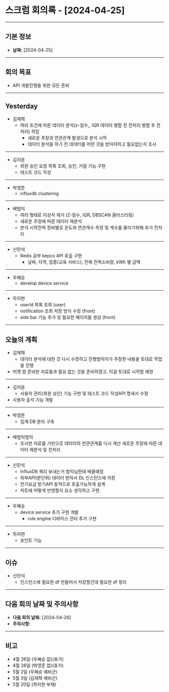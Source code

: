 # 스크럼 회의록 - [2024-04-25]

---
## 기본 정보
- **날짜:** [2024-04-25]
---
## 회의 목표
- API 개발진행을 위한 모든 준비
---
## Yesterday
- 김재혁
  - 여러 조건에 따른 데이터 분석(z-점수,, IQR 데이터 병합 전 전처리 병합 후 전처리) 작업
    - 새로운 주장과 연관관계 발생으로 분석 시작
    - 데이터 분석을 하기 전 데이터를 어떤 것을 받아야하고 필요없는지 조사
---
- 김지윤
    - 회원 승인 요청 목록 조회, 승인, 거절 기능 구현
    - 테스트 코드 작성
---
- 박영준
  - influxdb clustering
---
- 배범익
  - 여러 형태로 이상치 제거 (Z-점수, IQR, DBSCAN 클러스터링)
  - 새로운 주장에 따른 데이터 재분석
  - 분석 시작전력 장비별로 온도와 연관계수 측정 및 계수를 올리기위해 추가 전처리
---
- 신민석
    - Redis 공부
      kepco API 호출 구현
        - 날짜, 지역, 업종(교육 서비스), 전체 전력소비량, kWh 별 금액
---
- 우혜승
  - develop device service
---
- 하지현
  - userId 목록 조회 (user)
  - notification 조회 저장 방식 수정 (front)
  - side bar 기능 추가 및 필요한 페이지들 생성 (front)
---


## 오늘의 계획
- 김재혁
    - 데이터 분석에 대한 것 다시 수정하고 진행범익이가 주장한 내용을 토대로 작업을 진행
- 어젯 밤 준비한 자료들과 필요 없는 것을 준비하였고, 이걸 토대로 시작할 예정
---
- 김지윤
    - 사용자 관리(회원 승인) 기능 구현 및 테스트 코드 작성API 명세서 수정
- 사용자 출석 기능 개발
---
- 박영준
    - 집계 DB 분리
      구축
---
- 배범익범익
    - 조사한 자료를 기반으로 데이터의 연관관계를 다시 계산 새로운 주장에 따른 데이터 재분석 및 전처리
---
- 신민석
    - InfluxDB 쿼리 보내는거 범익님한테 배울예정
    - 외부API(분단위) 데이터 받아서 DL 인스턴스에 저장
    - 전기요금 받기API 동적으로 호출가능하게 설계
    - 차트에 어떻게 반영할지 요소 생각하고 구현.
---
- 우혜승
  - device service 추가 구현 개발
    - rule engine 디바이스 관리 추가 구현
---
- 하지현
  - 포인트 기능
---
## 이슈
- 신민석
    - 인스턴스에 필요한 df 만들어서 저장할건데 필요한 df 정리
---
## 다음 회의 날짜 및 주의사항

- **다음 회의 날짜:** [2024-04-26]
- **주의사항:**

---

## 비고
- 4월 26일 (우혜승 없)(휴가)
- 4월 26일 (박영준 없)(휴가)
- 5월 2일 (우혜승 예비군)
- 5월 3일 (김재혁 예비군)
- 5월 20일 (하지현 부재)




